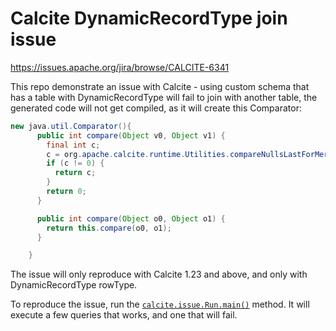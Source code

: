 # Calcite DynamicRecordType join issue

https://issues.apache.org/jira/browse/CALCITE-6341

This repo demonstrate an issue with Calcite - using custom schema 
that has a table with DynamicRecordType will fail to join with another table,
the generated code will not get compiled, as it will create this Comparator:

```java
new java.util.Comparator(){
      public int compare(Object v0, Object v1) {
        final int c;
        c = org.apache.calcite.runtime.Utilities.compareNullsLastForMergeJoin((Comparable) v0, (Comparable) v1);
        if (c != 0) {
          return c;
        }
        return 0;
      }

      public int compare(Object o0, Object o1) {
        return this.compare(o0, o1);
      }

    }
```

The issue will only reproduce with Calcite 1.23 and above, and only with 
DynamicRecordType rowType.

To reproduce the issue, run the [`calcite.issue.Run.main()`](src/main/java/calcite/issue/Run.java) method. It will
execute a few queries that works, and one that will fail.